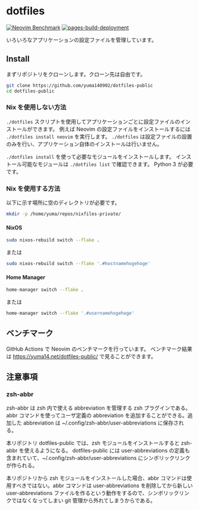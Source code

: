 # dotfiles

[![Neovim Benchmark](https://github.com/yuma140902/dotfiles-public/actions/workflows/nvim_bench.yml/badge.svg)](https://github.com/yuma140902/dotfiles-public/actions/workflows/nvim_bench.yml)
[![pages-build-deployment](https://github.com/yuma140902/dotfiles-public/actions/workflows/pages/pages-build-deployment/badge.svg)](https://github.com/yuma140902/dotfiles-public/actions/workflows/pages/pages-build-deployment)

いろいろなアプリケーションの設定ファイルを管理しています。

## Install

まずリポジトリをクローンします。クローン先は自由です。

```sh
git clone https://github.com/yuma140902/dotfiles-public
cd dotfiles-public
```

### Nix を使用しない方法

`./dotfiles` スクリプトを使用してアプリケーションごとに設定ファイルのインストールができます。
例えば Neovim の設定ファイルをインストールするには `./dotfiles install neovim` を実行します。
`./dotfiles` は設定ファイルの設置のみを行い、アプリケーション自体のインストールは行いません。

`./dotfiles install` を使って必要なモジュールをインストールします。
インストール可能なモジュールは `./dotfiles list` で確認できます。
Python 3 が必要です。

### Nix を使用する方法

以下に示す場所に空のディレクトリが必要です。

```sh
mkdir -p /home/yuma/repos/nixfiles-private/
```

#### NixOS

```sh
sudo nixos-rebuild switch --flake .
```

または

```sh
sudo nixos-rebuild switch --flake '.#hostnamehogehoge'
```

#### Home Manager

```sh
home-manager switch --flake .
```

または

```sh
home-manager switch --flake '.#usernamehogehoge'
```

## ベンチマーク

GitHub Actions で Neovim のベンチマークを行っています。
ベンチマーク結果は <https://yuma14.net/dotfiles-public/> で見ることができます。

## 注意事項

### zsh-abbr

zsh-abbr は zsh 内で使える abbreviation を管理する zsh プラグインである。abbr コマンドを使ってユーザ定義の abbreviation を追加することができる。追加した abbreviation は ~/.config/zsh-abbr/user-abbreviations に保存される。

本リポジトリ dotfiles-public では、zsh モジュールをインストールすると zsh-abbr を使えるようになる。
dotfiles-public には user-abbreviations の定義も含まれていて、~/.config/zsh-abbr/user-abbreviations にシンボリックリンクが作られる。

本リポジトリから zsh モジュールをインストールした場合、abbr コマンドは使用すべきではない。abbr コマンドは user-abbreviations を削除してから新しい user-abbreviations ファイルを作るという動作をするので、シンボリックリンクではなくなってしまい git 管理から外れてしまうからである。
